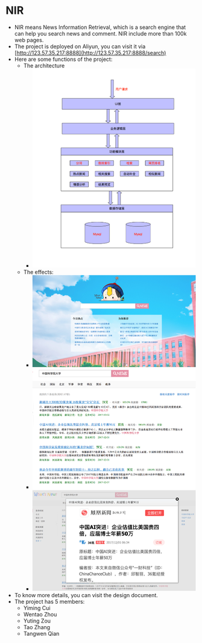 # NIR
* NIR means News Information Retrieval, which is a search engine that can help you search news and comment. NIR include more than 100k web pages.
* The project is deployed on Aliyun, you can visit it via [http://123.57.35.217:8888](http://123.57.35.217:8888/search)
* Here are some functions of the project:
    * The architecture
        * ![](pictures/Picture1.png)
    * The effects:
       * ![](pictures/Picture2.png)
       * ![](pictures/Picture3.png)
       * ![](pictures/Picture4.png)
* To know more details, you can visit the design document.
* The project has 5 members: 
    * Yiming Cui
    * Wentao Zhou
    * Yuting Zou
    * Tao Zhang
    * Tangwen Qian
    


